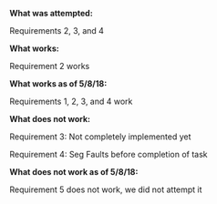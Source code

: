 __What was attempted:__

Requirements 2, 3, and 4


__What works:__

Requirement 2 works


__What works as of 5/8/18:__

Requirements 1, 2, 3, and 4 work


__What does not work:__

Requirement 3: Not completely implemented yet

Requirement 4: Seg Faults before completion of task


__What does not work as of 5/8/18:__

Requirement 5 does not work, we did not attempt it
